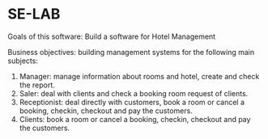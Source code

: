 # SE-LAB
Goals of this software:
  Build a software for Hotel Management

Business objectives: building management systems for the following main subjects:
1. Manager: manage information about rooms and hotel, create and check the report.
2. Saler: deal with clients and check a booking room request of clients.
3. Receptionist: deal directly with customers, book a room or cancel a booking, checkin, checkout and pay the customers.
4. Clients: book a room or cancel a booking, checkin, checkout and pay the customers.

